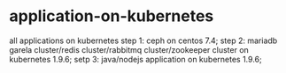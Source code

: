 # application-on-kubernetes
all applications on kubernetes
step 1: ceph on centos 7.4;
step 2: mariadb garela cluster/redis cluster/rabbitmq cluster/zookeeper cluster on kubernetes 1.9.6;
setp 3: java/nodejs application on kubernetes 1.9.6;
